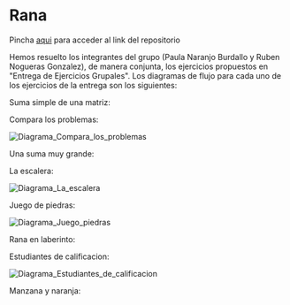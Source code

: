 # Rana
Pincha [aqui](https://github.com/rnoguer22/Rana.git) para acceder al link del repositorio

Hemos resuelto los integrantes del grupo (Paula Naranjo Burdallo y Ruben Nogueras Gonzalez), de manera conjunta, los ejercicios propuestos en "Entrega de Ejercicios Grupales".
Los diagramas de flujo para cada uno de los ejercicios de la entrega son los siguientes:

Suma simple de una matriz:

Compara los problemas:

![Diagrama_Compara_los_problemas](https://user-images.githubusercontent.com/91721762/146639922-b466d457-b009-4ed9-afad-c76e14785d33.png)

Una suma muy grande:

La escalera:

![Diagrama_La_escalera](https://user-images.githubusercontent.com/91721762/146639943-2117cef0-08b6-49c6-80b6-bd79547e893e.png)

Juego de piedras:

![Diagrama_Juego_piedras](https://user-images.githubusercontent.com/91721762/146639959-84922a99-816c-479e-95a0-97769582218c.png)

Rana en laberinto:

Estudiantes de calificacion:

![Diagrama_Estudiantes_de_calificacion](https://user-images.githubusercontent.com/91721762/146640011-bf12fc30-393f-4813-805c-dafbcf2a3e97.png)

Manzana y naranja:
